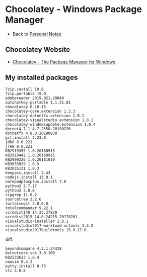 # Chocolatey - Windows Package Manager

- Back to [Personal Notes](README.md)

## Chocolatey Website

- [Chocolatey - The Package Manager for Windows](https://chocolatey.org/)

## My installed packages

    7zip.install 19.0
    7zip.portable 19.0
    adobereader 2019.021.20049
    autohotkey.portable 1.1.31.01
    chocolatey 0.10.15
    chocolatey-core.extension 1.3.3
    chocolatey-dotnetfx.extension 1.0.1
    chocolatey-visualstudio.extension 1.8.1
    chocolatey-windowsupdate.extension 1.0.4
    dotnet4.7.1 4.7.2558.20190226
    dotnetfx 4.8.0.20190930
    git.install 2.23.0
    jdk8 8.0.221
    jre8 8.0.221
    KB2919355 1.0.20160915
    KB2919442 1.0.20160915
    KB2999226 1.0.20181019
    KB3033929 1.0.5
    KB3035131 1.0.3
    keepass.install 2.43
    nodejs.install 13.0.1
    notepadplusplus.install 7.8
    python2 2.7.17
    python3 3.8.0
    ripgrep 11.0.2
    sourcetree 3.2.6
    tortoisegit 2.8.0.0
    totalcommander 9.22.1
    vcredist140 14.23.27820
    vcredist2015 14.0.24215.20170201
    visualstudio-installer 2.0.1
    visualstudio2017-workload-vctools 1.3.2
    visualstudio2017buildtools 15.9.17.0

diff:

    beyondcompare 4.3.1.24438
    dotnetcore-sdk 3.0.100
    KB2533623 1.0.4
    neovim 0.4.2
    putty.install 0.73
    vlc 3.0.8
